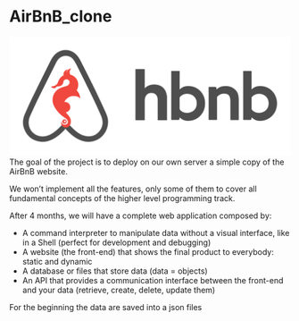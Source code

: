 # AirBnB_clone

![AIrBnB](./img.png)
The goal of the project is to deploy on our own server a simple copy of the AirBnB website.

We won’t implement all the features, only some of them to cover all fundamental concepts of the higher level programming track.

After 4 months, we will have a complete web application composed by:

- A command interpreter to manipulate data without a visual interface, like in a Shell (perfect for development and debugging)
- A website (the front-end) that shows the final product to everybody: static and dynamic
- A database or files that store data (data = objects)
- An API that provides a communication interface between the front-end and your data (retrieve, create, delete, update them)

For the beginning the data are saved into a json files
